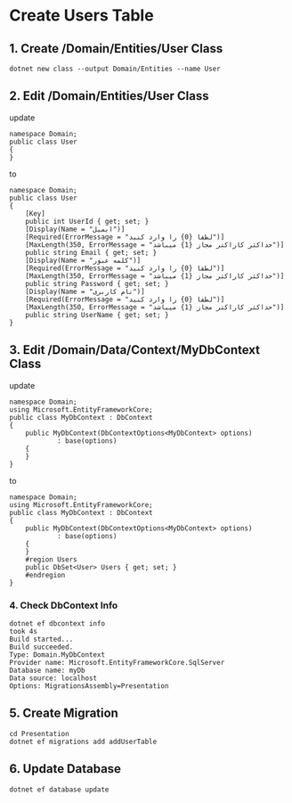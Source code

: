 # Create Users Table
## 1. Create /Domain/Entities/User Class
```
dotnet new class --output Domain/Entities --name User
```
## 2. Edit /Domain/Entities/User Class
update
```
namespace Domain;
public class User
{
}
```
to
```
namespace Domain;
public class User
{
    [Key]
    public int UserId { get; set; }
    [Display(Name = "ایمیل")]
    [Required(ErrorMessage = "لطفا {0} را وارد کنید")]
    [MaxLength(350, ErrorMessage = "حداکثر کاراکتر مجاز {1} میباشد")]
    public string Email { get; set; }
    [Display(Name = "کلمه عبور")]
    [Required(ErrorMessage = "لطفا {0} را وارد کنید")]
    [MaxLength(350, ErrorMessage = "حداکثر کاراکتر مجاز {1} میباشد")]
    public string Password { get; set; }
    [Display(Name = "نام کاربری")]
    [Required(ErrorMessage = "لطفا {0} را وارد کنید")]
    [MaxLength(350, ErrorMessage = "حداکثر کاراکتر مجاز {1} میباشد")]
    public string UserName { get; set; }
}
```
## 3. Edit /Domain/Data/Context/MyDbContext Class
update
```
namespace Domain;
using Microsoft.EntityFrameworkCore;
public class MyDbContext : DbContext
{
    public MyDbContext(DbContextOptions<MyDbContext> options)
            : base(options)
    {
    }
}
```
to
```
namespace Domain;
using Microsoft.EntityFrameworkCore;
public class MyDbContext : DbContext
{
    public MyDbContext(DbContextOptions<MyDbContext> options)
            : base(options)
    {
    }
    #region Users
    public DbSet<User> Users { get; set; }
    #endregion
}
```
### 4. Check DbContext Info
```
dotnet ef dbcontext info                                                                       took 4s
Build started...
Build succeeded.
Type: Domain.MyDbContext
Provider name: Microsoft.EntityFrameworkCore.SqlServer
Database name: myDb
Data source: localhost
Options: MigrationsAssembly=Presentation
```
## 5. Create Migration
```
cd Presentation
dotnet ef migrations add addUserTable   
```
## 6. Update Database
```
dotnet ef database update
```
